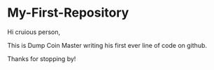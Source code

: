 # My-First-Repository

Hi cruious person,

This is Dump Coin Master writing his first ever line of code on github.

Thanks for stopping by!
